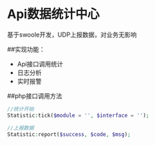# Api数据统计中心
基于swoole开发，UDP上报数据，对业务无影响

##实现功能：
* Api接口调用统计
* 日志分析
* 实时报警

##php接口调用方法

```php
//统计开始
Statistic:tick($module = '', $interface = '');
```

```php
//上报数据
Statistic:report($success, $code, $msg);
```
